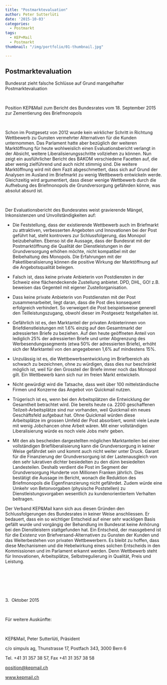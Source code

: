 ```yaml
---
title: "Postmarktevaluation"
author: Peter Sutterlüti
date: '2015-10-03'
categories:
  - Postmarkt
tags:
  - KEP+Mail
  - Postmarkt
thumbnail: "/img/portfolio/01-thumbnail.jpg"

---
```


<h2>Postmarktevaluation</h2>


<p>Bundesrat zieht falsche Schl&uuml;sse auf Grund mangelhafter Postmarktevaluation</p>

<p>&nbsp;</p>

<p>Position KEP&amp;Mail zum Bericht des Bundesrates vom 18. September 2015 zur Zementierung des Briefmonopols</p>

<p>&nbsp;</p>

<p>Schon im Postgesetz von 2012 wurde kein wirklicher Schritt in Richtung Wettbewerb zu Gunsten vermehrter Alternativen f&uuml;r die Kunden unternommen. Das Parlament hatte aber bez&uuml;glich der weiteren Markt&ouml;ffnung f&uuml;r heute wohlweislich einen Evaluationsbericht verlangt in der Absicht, weitere Liberalisierungsschritte vollziehen zu k&ouml;nnen. Nun zeigt ein ausf&uuml;hrlicher Bericht des BAKOM verschiedene Facetten auf, die aber wenig zielf&uuml;hrend und auch nicht stimmig sind. Die weitere Markt&ouml;ffnung wird mit dem Fazit abgeschmettert, dass sich auf Grund der Analysen im Ausland im Briefmarkt zu wenig Wettbewerb entwickeln werde. Gleichzeitig wird argumentiert, dass dieser wenige Wettbewerb durch die Aufhebung des Briefmonopols die Grundversorgung gef&auml;hrden k&ouml;nne, was absolut absurd ist.</p>

<p>&nbsp;</p>

<p>Der Evaluationsbericht des Bundesrates weist gravierende M&auml;ngel, Inkonsistenzen und Unvollst&auml;ndigkeiten auf:</p>

<ul>
	<li>Die Feststellung, dass der existierende Wettbewerb auch im Briefmarkt zu attraktiven, verbesserten Angeboten und Innovationen bei der Post gef&uuml;hrt hat, steht kontrovers zur Schlussfolgerung, das Monopol beizubehalten. Ebenso ist die Aussage, dass der Bundesrat mit der Postmarkt&ouml;ffnung die Qualit&auml;t der Dienstleistungen in der Grundversorgung erh&ouml;hen m&ouml;chte, nicht kompatibel mit der Beibehaltung des Monopols. Die Erfahrungen mit der Paketliberalisierung k&ouml;nnen die positive Wirkung der Markt&ouml;ffnung auf die Angebotsqualit&auml;t belegen.</li>
</ul>

<ul>
	<li>Falsch ist, dass keine private Anbieterin von Postdiensten in der Schweiz eine fl&auml;chendeckende Zustellung anbietet. DPD, DHL, GO! z.B. beweisen das Gegenteil mit eigener Zustellorganisation.</li>
</ul>

<ul>
	<li>Dass keine private Anbieterin von Postdiensten mit der Post zusammenarbeitet, liegt daran, dass die Post dies konsequent erfolgreich verhindert. So verweigert die Post beispielsweise generell den Teilleistungszugang, obwohl dieser im Postgesetz festgehalten ist.</li>
</ul>

<ul>
	<li>Gef&auml;hrlich ist es, den Marktanteil der privaten Anbieterinnen von Briefdienstleistungen mit 1.6% einzig auf den Gesamtmarkt der adressierten Briefe zu beziehen. Auf den heute ge&ouml;ffneten Anteil von lediglich 25% der adressierten Briefe und unter Abgrenzung des Werbesendungssegments (etwa 50% der adressierten Briefe), erh&ouml;ht sich der Marktanteil von den angegebenen 1,6% auf mindestens 15%.</li>
</ul>

<ul>
	<li>Unzul&auml;ssig ist es, die Wettbewerbsentwicklung im Briefbereich als schwach zu bezeichnen, ohne zu w&uuml;rdigen, dass dies nur beschr&auml;nkt m&ouml;glich ist, weil f&uuml;r den Grossteil der Briefe immer noch das Monopol gilt. Ein Wettbewerb kann sich nur im freien Markt entwickeln.</li>
</ul>

<ul>
	<li>Nicht gew&uuml;rdigt wird die Tatsache, dass weit &uuml;ber 100 mittelst&auml;ndische Firmen und Konzerne das Angebot von Quickmail nutzen.</li>
</ul>

<ul>
	<li>Tr&uuml;gerisch ist es, wenn bei den Arbeitspl&auml;tzen die Entwicklung der Gesamtheit betrachtet wird. Die bereits heute ca. 2200 geschaffenen Teilzeit-Arbeitspl&auml;tze sind nur vorhanden, weil Quickmail ein neues Gesch&auml;ftsfeld aufgebaut hat. Ohne Quickmail w&uuml;rden diese Arbeitspl&auml;tze im grossen Umfeld der Post absorbiert, womit viele Leute mit wenig Jobchancen ohne Arbeit w&auml;ren. Mit einer vollst&auml;ndigen Liberalisierung w&uuml;rde es noch viele Jobs mehr geben.</li>
</ul>

<ul>
	<li>Mit den als bescheiden dargestellten m&ouml;glichen Marktanteilen bei einer vollst&auml;ndigen Briefliberalisierung kann die Grundversorgung in keiner Weise gef&auml;hrdet sein und kommt auch nicht weiter unter Druck. Garant f&uuml;r die Finanzierung der Grundversorgung ist der Lastenausgleich von den sehr lukrativen dichter besiedelten zu den d&uuml;nn besiedelten Landesteilen. Deshalb verdient die Post im Segment der Grundversorgung Hunderte von Millionen Franken j&auml;hrlich. Dies best&auml;tigt die Aussage im Bericht, wonach die Reduktion des Briefmonopols die Eigenfinanzierung nicht gef&auml;hrdet. Zudem w&uuml;rde eine Umkehr von Betonvorgaben (physische Poststellen) zu Dienstleistungsvorgaben wesentlich zu kundenorientiertem Verhalten beitragen.</li>
</ul>

<p>Der Verband KEP&amp;Mail kann sich aus diesen Gr&uuml;nden den Schlussfolgerungen des Bundesrates in keiner Weise anschliessen. Er bedauert, dass ein so wichtiger Entscheid auf einer sehr wackligen Basis gef&auml;llt wurde und vorg&auml;ngig der Behandlung im Bundesrat keine Anh&ouml;rung bei den Dienstleistern stattgefunden hat. Ein Entscheid, der massgebend ist f&uuml;r die Existenz von Briefversand-Alternativen zu Gunsten der Kunden und das Weiterbestehen von privaten Wettbewerbern. Es bleibt zu hoffen, dass diese Mechanismen und die Hebelwirkung eines solchen Entscheids in den Kommissionen und im Parlament erkannt werden. Denn Wettbewerb steht f&uuml;r Innovationen, Arbeitspl&auml;tze, Selbstregulierung in Qualit&auml;t, Preis und Leistung.</p>

<p>&nbsp;</p>

<p>&nbsp;</p>

<p>&nbsp;</p>

<p>3.&nbsp; Oktober 2015</p>

<p>&nbsp;</p>

<p>F&uuml;r weitere Ausk&uuml;nfte:</p>

<p>&nbsp;</p>

<p>KEP&amp;Mail, Peter Sutterl&uuml;ti, Pr&auml;sident</p>

<p>c/o simpuls ag, Thunstrasse 17, Postfach 343, 3000 Bern 6</p>

<p>Tel. +41 31 357 38 57, Fax +41 31 357 38 58</p>

<p><a href="mailto:position@kepmail.ch">position@kepmail.ch</a></p>

<p><a href="http://www.kepmail.ch/">www.kepmail.ch</a></p>


